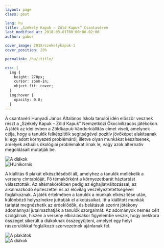 ```yaml
---
layout: page
class: post

lang: hu
title: „Székely Kapuk – Zöld Kapuk” Csantavéren
last_modified_at: 2018-03-01T00:00:00-02:00
author: gabor

cover_image: 2018/szekelykapuk-1
cover_position: 20%

permalink: /hu/:title/

css: |
  img {
    height: 270px;
    cursor: zoom-in;
    object-fit: cover;
  }
  img:hover {
    opacity: 0.8;
  }
---
```

A csantavéri Hunyadi János Általános Iskola tanulói idén először vesznek részt
a „Székely Kapuk – Zöld Kapuk” Nemzetközi Ökocivilizácós játékokon. A játék az idei
évben a Zöldkapuk-Vándorkiállítás címet viseli, amelynek célja, hogy a tanulók
felkészítőik segítségével pozitív jövőképet alakítsanak ki egy adott környezeti
problémáról, illetve olyan munkákat készítsenek, amelyek aktuális ökológiai
problémákat írnak le, vagy azok alternatív megoldásait mutatják be.

<div class="row center-align gallery">
  <div class="col m7 s12">
    <img src="https://storage.googleapis.com/jasen.org.rs/2018/szekelykapuk-1.jpg" alt="A diákok">
  </div>
  <div class="col m5 s12">
    <img src="https://storage.googleapis.com/jasen.org.rs/2018/hunikornis.jpg" alt="HUnikornis">
  </div>
</div>

A kiállítás 6 plakát elkészítéséből áll, amelyhez a tanulók mellékelik a
verseny címtablóját. Fő témakörként a környezetbarát háztartást választották.
Az altémakörökben pedig az éghajlatváltozással, az alkalmazkodó építészettel és
az élővilág veszélyeztetettségével foglalkoznak. A játék értelmében a  tanulók
a munkák elkészítése után, különböző helyszínekre juttatják el alkotásaikat.
Itt a kiállított munkák tárlatát megnézhetik az érdeklődők, és belátásuk
szerint jótékony adománnyal jutalmazhatják a tanulók szorgalmát. Az adományok
nemes célt szolgálnak, hiszen a verseny elbírálásakor figyelembe veszik, hogy
mekkora összeget sikerült a diákoknak összegyűjteni, amelyet egy helyi
rászorulókkal foglalkozó szervezetnek ajánlanak fel.

<div class="row center-align gallery">
  <div class="col m5 s12">
    <img src="https://storage.googleapis.com/jasen.org.rs/2018/szekelykapuk-2.jpg" alt="A plakátok">
  </div>
  <div class="col m7 s12">
    <img src="https://storage.googleapis.com/jasen.org.rs/2018/szekelykapuk-3.jpg" alt="A diákok">
  </div>
</div>

<script>
"use strict";

document.addEventListener('DOMContentLoaded', () => {
  const elems = document.querySelectorAll('.gallery img');
  M.Materialbox.init(elems, {});
});
</script>
